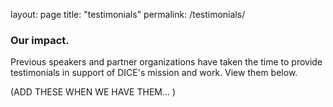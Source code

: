 layout: page
title: "testimonials"
permalink: /testimonials/

### Our impact.

Previous speakers and partner organizations have taken the time to provide testimonials in support of DICE's mission and work. View them below.

(ADD THESE WHEN WE HAVE THEM... )
